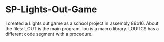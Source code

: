 # SP-Lights-Out-Game

I created a Lights out game as a school project in assembly 86x16. About the files:
LOUT is the main program.
lou is a macro library.
LOUTCS has a different code segment with a procedure.
